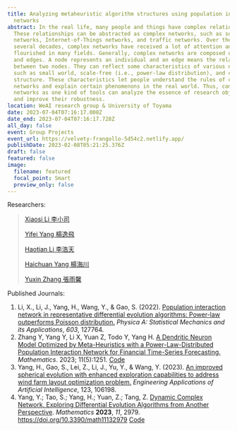 ```yaml
---
title: Analyzing metaheuristic algorithm structures using population interaction
  networks
abstract: In the real life, many people and things have complex relationships.
  These relationships can be abstracted as complex networks, such as social
  networks, Internet-of-Things networks, and traffic networks. Over the past
  several decades, complex networks have received a lot of attention and
  flourished in many fields. Generally, complex networks are composed of nodes
  and edges. A node represents an individual and an edge means the relationship
  between two nodes. They can reflect some characteristics of various networks,
  such as small world, scale-free (i.e., power-law distribution), and community
  structure. These characteristics let people understand the rules of complex
  networks and explain certain phenomenons in the real world. Thus, complex
  networks as one kind of tools can analyze the essence of research objectives
  and improve their robustness.
location: WeAI research group & University of Toyama
date: 2023-07-04T07:16:17.008Z
date_end: 2023-07-04T07:16:17.728Z
all_day: false
event: Group Projects
event_url: https://velvety-frangollo-5d54c2.netlify.app/
publishDate: 2023-02-08T05:21:25.376Z
draft: false
featured: false
image:
  filename: featured
  focal_point: Smart
  preview_only: false
---
```

Researchers:

> [Xiaosi Li 李小司](https://velvety-frangollo-5d54c2.netlify.app/author/xiaosi-li-%E6%9D%8E%E5%B0%8F%E5%8F%B8/)
>
> [Yifei Yang 楊逸飛](https://velvety-frangollo-5d54c2.netlify.app/author/yifei-yang-%E6%A5%8A%E9%80%B8%E9%A3%9B/)
>
> [Haotian Li 李浩天](https://velvety-frangollo-5d54c2.netlify.app/author/haotian-li-%E6%9D%8E%E6%B5%A9%E5%A4%A9/)
>
> [Haichuan Yang 楊海川](https://velvety-frangollo-5d54c2.netlify.app/author/haichuan-yang-%E6%A5%8A%E6%B5%B7%E5%B7%9D/)
>
> [Yuxin Zhang 張雨馨](https://velvety-frangollo-5d54c2.netlify.app/author/yuxin-zhang-%E5%BC%B5%E9%9B%A8%E9%A6%A8/)

Published Journals:

1. Li, X., Li, J., Yang, H., Wang, Y., & Gao, S. (2022). [Population interaction network in representative differential evolution algorithms: Power-law outperforms Poisson distribution.](https://www.sciencedirect.com/science/article/pii/S0378437122005052) *Physica A: Statistical Mechanics and its Applications*, *603*, 127764.[](https://velvety-frangollo-5d54c2.netlify.app/author/xiaosi-li-%E6%9D%8E%E5%B0%8F%E5%8F%B8/)
2. Zhang Y, Yang Y, Li X, Yuan Z, Todo Y, Yang H. [A Dendritic Neuron Model Optimized by Meta-Heuristics with a Power-Law-Distributed Population Interaction Network for Financial Time-Series Forecasting.](https://www.mdpi.com/2227-7390/11/5/1251) *Mathematics*. 2023; 11(5):1251. [Code](https://github.com/Haichuan-Yang/Dendritic-neuron-model-for-financial-time-series-forecasting)
3. Yang, H., Gao, S., Lei, Z., Li, J., Yu, Y., & Wang, Y. (2023). [An improved spherical evolution with enhanced exploration capabilities to address wind farm layout optimization problem.](https://www.sciencedirect.com/science/article/pii/S0952197623003822) *Engineering Applications of Artificial Intelligence*, 123, 106198.
4. Yang, Y.; Tao, S.; Yang, H.; Yuan, Z.; Tang, Z. [Dynamic Complex Network, Exploring Differential Evolution Algorithms from Another Perspective](https://www.mdpi.com/2227-7390/11/13/2979). *Mathematics* **2023**, *11*, 2979. https://doi.org/10.3390/math11132979 [Code](https://github.com/louiseklocky/PIN)